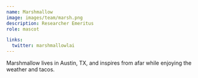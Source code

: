 ```yaml
---
name: Marshmallow
image: images/team/marsh.png
description: Researcher Emeritus
role: mascot

links:
  twitter: marshmallowlai
---
```

Marshmallow lives in Austin, TX, and inspires from afar while enjoying the weather and tacos. 
